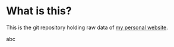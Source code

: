 # What is this?

This is the git repository holding raw data of [my personal website](https://januslin.me).

abc
